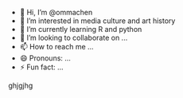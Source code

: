 - 👋 Hi, I’m @ommachen
- 👀 I’m interested in media culture and art history
- 🌱 I’m currently learning R and python
- 💞️ I’m looking to collaborate on ...
- 📫 How to reach me ...
- 😄 Pronouns: ...
- ⚡ Fun fact: ...


ghjgjhg
<!---
ommachen/ommachen is a ✨ special ✨ repository because its `README.md` (this file) appears on your GitHub profile.
You can click the Preview link to take a look at your changes.
--->
